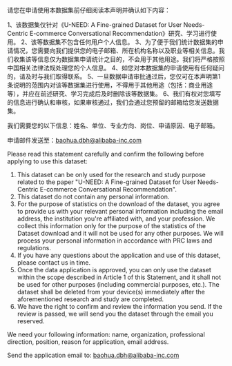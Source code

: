 请您在申请使用本数据集前仔细阅读本声明并确认如下内容：

1、该数据集仅针对《U-NEED: A Fine-grained Dataset for User Needs-Centric E-commerce Conversational Recommendation》研究、学习进行使用。
2、该等数据集不包含任何用户个人信息。
3、为了便于我们统计数据集的申请情况，您需要向我们提供您的电子邮箱、所在机构名称以及职业等相关信息。我们收集该等信息仅为数据集申请统计之目的，不会用于其他用途。我们将严格按照中国相关法律法规处理您的个人信息。
4、如您对本数据集的申请使用有任何疑问的，请及时与我们取得联系。
5、一旦数据申请审批通过后，您仅可在本声明第1条说明的范围内对该等数据集进行使用，不得用于其他用途（包括：商业用途等），并应在前述研究、学习完成后及时删除该等数据集。
6、我们有权对您填写的信息进行确认和审核，如果审核通过，我们会通过您预留的邮箱给您发送数据集。

我们需要您的以下信息：姓名、单位、专业方向、岗位、申请原因、电子邮箱。

申请邮件发送至：baohua.dbh@alibaba-inc.com

Please read this statement carefully and confirm the following before applying to use this dataset:

1. This dataset can be only used for the research and study purpose related to the paper "U-NEED: A Fine-grained Dataset for User Needs-Centric E-commerce Conversational Recommendation".
2. This dataset do not contain any personal information.
3. For the purpose of statistics on the download of the dataset, you agree to provide us with your relevant personal information including the email address, the institution you're affiliated with, and your profession. We collect this information only for the purpose of the statistics of the Dataset download and it will not be used for any other purposes. We will process your personal information in accordance with PRC laws and regulations.
4. If you have any questions about the application and use of this dataset, please contact us in time.
5. Once the data application is approved, you can only use the dataset within the scope described in Article 1 of this Statement, and it shall not be used for other purposes (including commercial purposes, etc.). The dataset shall be deleted from your device(s) immediately after the aforementioned research and study are completed. 
6. We have the right to confirm and review the information you send. If the review is passed, we will send you the dataset through the email you reserved.

We need your following information: name, organization, professional direction, position, reason for application, email address.

Send the application email to: baohua.dbh@alibaba-inc.com